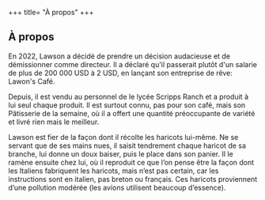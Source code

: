 +++
title= "À propos"
+++

## À propos

En 2022, Lawson a décidé de prendre un décision audacieuse et de démissionner comme directeur. Il a déclaré qu'il passerait plutôt d'un salarie de plus de 200 000 USD à 2 USD, en lançant son entreprise de rêve: Lawon's Café.

Depuis, il est vendu au personnel de le lycée Scripps Ranch et a produit à lui seul chaque produit. Il est surtout connu, pas pour son café, mais son Pâtisserie de la semaine, où il a offert une quantité préoccupante de variété et livré rien mais le meilleur.

Lawson est fier de la façon dont il récolte les haricots lui-même. Ne se servant que de ses mains nues, il saisit tendrement chaque haricot de sa branche, lui donne un doux baiser, puis le place dans son panier. Il le ramène ensuite chez lui, où il reproduit ce que l’on pense être la façon dont les Italiens fabriquent les haricots, mais n’est pas certain, car les instructions sont en italien, pas breton ou français. Ces haricots proviennent d’une pollution modérée (les avions utilisent beaucoup d’essence).